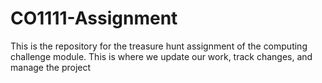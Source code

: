 # CO1111-Assignment
This is the repository for the treasure hunt assignment of the computing challenge module. This is where we update our work, track changes, and manage the project
